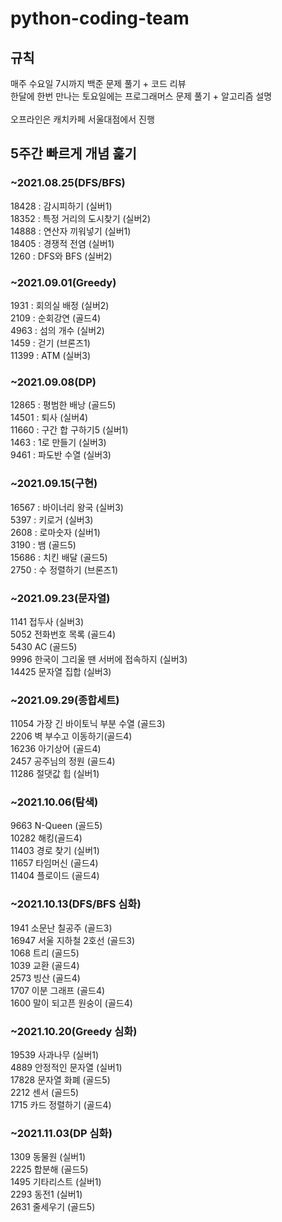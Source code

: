 # python-coding-team

## 규칙
매주 수요일 7시까지 백준 문제 풀기 + 코드 리뷰<br>
한달에 한번 만나는 토요일에는 프로그래머스 문제 풀기 + 알고리즘 설명<br>
<br>
오프라인은 캐치카페 서울대점에서 진행<br>

## 5주간 빠르게 개념 훑기

### ~2021.08.25(DFS/BFS)
18428 : 감시피하기 (실버1) <br>
18352 : 특정 거리의 도시찾기 (실버2) <br>
14888 : 연산자 끼워넣기 (실버1) <br>
18405 : 경쟁적 전염 (실버1) <br>
1260 : DFS와 BFS (실버2) <br>

### ~2021.09.01(Greedy)
1931 : 회의실 배정 (실버2) <br>
2109 : 순회강연 (골드4) <br>
4963 : 섬의 개수 (실버2) <br>
1459 : 걷기 (브론즈1) <br>
11399 : ATM (실버3) <br>

### ~2021.09.08(DP)
12865 : 평범한 배낭 (골드5) <br>
14501 : 퇴사 (실버4) <br>
11660 : 구간 합 구하기5 (실버1) <br>
1463 : 1로 만들기 (실버3) <br>
9461 : 파도반 수열 (실버3) <br>

### ~2021.09.15(구현)
16567 : 바이너리 왕국 (실버3) <br>
5397 : 키로거 (실버3) <br>
2608 : 로마숫자 (실버1) <br>
3190 : 뱀 (골드5) <br>
15686 : 치킨 배달 (골드5) <br>
2750 : 수 정렬하기 (브론즈1) <br>

### ~2021.09.23(문자열)
1141 접두사 (실버3) <br>
5052 전화번호 목록 (골드4) <br>
5430 AC (골드5) <br>
9996 한국이 그리울 땐 서버에 접속하지 (실버3) <br>
14425 문자열 집합 (실버3) <br>

### ~2021.09.29(종합세트)
11054 가장 긴 바이토닉 부분 수열 (골드3) <br>
2206 벽 부수고 이동하기(골드4) <br>
16236 아기상어 (골드4) <br>
2457 공주님의 정원 (골드4) <br>
11286 절댓값 힙 (실버1) <br>

### ~2021.10.06(탐색)
9663 N-Queen (골드5) <br>
10282 해킹(골드4) <br>
11403 경로 찾기 (실버1) <br>
11657 타임머신 (골드4) <br>
11404 플로이드 (골드4) <br>

### ~2021.10.13(DFS/BFS 심화)
1941 소문난 칠공주 (골드3) <br>
16947 서울 지하철 2호선 (골드3) <br>
1068 트리 (골드5) <br>
1039 교환 (골드4) <br>
2573 빙산 (골드4) <br>
1707 이분 그래프 (골드4) <br>
1600 말이 되고픈 원숭이 (골드4) <br>

### ~2021.10.20(Greedy 심화)
19539 사과나무 (실버1) <br>
4889 안정적인 문자열 (실버1) <br>
17828 문자열 화폐 (골드5) <br>
2212 센서 (골드5) <br>
1715 카드 정렬하기 (골드4) <br>

### ~2021.11.03(DP 심화)
1309 동물원 (실버1) <br>
2225 합분해 (골드5) <br>
1495 기타리스트 (실버1) <br>
2293 동전1 (실버1) <br>
2631 줄세우기 (골드5) <br>
